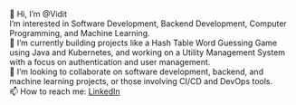 👋 Hi, I’m @Vidit  
I’m interested in Software Development, Backend Development, Computer Programming, and Machine Learning.  
🌱 I’m currently building projects like a Hash Table Word Guessing Game using Java and Kubernetes, and working on a Utility Management System with a focus on authentication and user management.  
🤝 I’m looking to collaborate on software development, backend, and machine learning projects, or those involving CI/CD and DevOps tools.  
📫 How to reach me: [LinkedIn](https://www.linkedin.com/in/vidit-roy-o1/)
